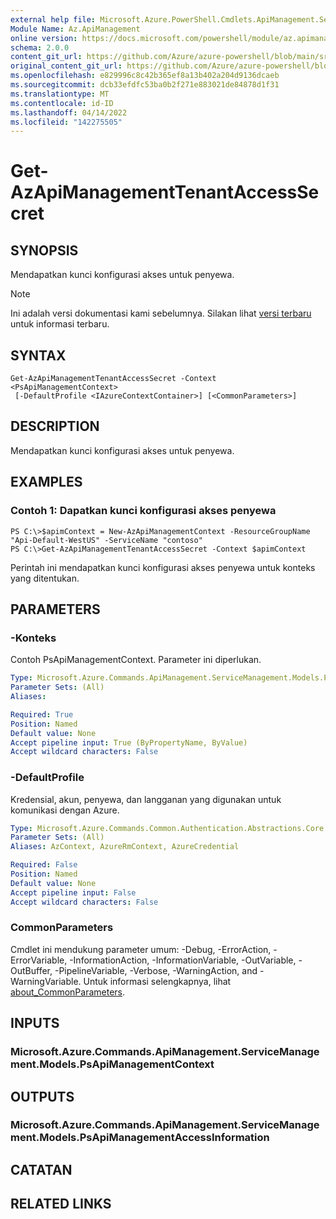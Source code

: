 ```yaml
---
external help file: Microsoft.Azure.PowerShell.Cmdlets.ApiManagement.ServiceManagement.dll-Help.xml
Module Name: Az.ApiManagement
online version: https://docs.microsoft.com/powershell/module/az.apimanagement/get-azapimanagementtenantaccesssecret
schema: 2.0.0
content_git_url: https://github.com/Azure/azure-powershell/blob/main/src/ApiManagement/ApiManagement/help/Get-AzApiManagementTenantAccessSecret.md
original_content_git_url: https://github.com/Azure/azure-powershell/blob/main/src/ApiManagement/ApiManagement/help/Get-AzApiManagementTenantAccessSecret.md
ms.openlocfilehash: e829996c8c42b365ef8a13b402a204d9136dcaeb
ms.sourcegitcommit: dcb33efdfc53ba0b2f271e883021de84878d1f31
ms.translationtype: MT
ms.contentlocale: id-ID
ms.lasthandoff: 04/14/2022
ms.locfileid: "142275505"
---
```

# Get-AzApiManagementTenantAccessSecret

## SYNOPSIS
Mendapatkan kunci konfigurasi akses untuk penyewa.

> [!NOTE]
>Ini adalah versi dokumentasi kami sebelumnya. Silakan lihat [versi terbaru](/powershell/module/az.apimanagement/get-azapimanagementtenantaccesssecret) untuk informasi terbaru.

## SYNTAX

```
Get-AzApiManagementTenantAccessSecret -Context <PsApiManagementContext>
 [-DefaultProfile <IAzureContextContainer>] [<CommonParameters>]
```

## DESCRIPTION
Mendapatkan kunci konfigurasi akses untuk penyewa.

## EXAMPLES

### Contoh 1: Dapatkan kunci konfigurasi akses penyewa
```
PS C:\>$apimContext = New-AzApiManagementContext -ResourceGroupName "Api-Default-WestUS" -ServiceName "contoso"
PS C:\>Get-AzApiManagementTenantAccessSecret -Context $apimContext
```

Perintah ini mendapatkan kunci konfigurasi akses penyewa untuk konteks yang ditentukan.

## PARAMETERS

### -Konteks
Contoh PsApiManagementContext.
Parameter ini diperlukan.

```yaml
Type: Microsoft.Azure.Commands.ApiManagement.ServiceManagement.Models.PsApiManagementContext
Parameter Sets: (All)
Aliases:

Required: True
Position: Named
Default value: None
Accept pipeline input: True (ByPropertyName, ByValue)
Accept wildcard characters: False
```

### -DefaultProfile
Kredensial, akun, penyewa, dan langganan yang digunakan untuk komunikasi dengan Azure.

```yaml
Type: Microsoft.Azure.Commands.Common.Authentication.Abstractions.Core.IAzureContextContainer
Parameter Sets: (All)
Aliases: AzContext, AzureRmContext, AzureCredential

Required: False
Position: Named
Default value: None
Accept pipeline input: False
Accept wildcard characters: False
```

### CommonParameters
Cmdlet ini mendukung parameter umum: -Debug, -ErrorAction, -ErrorVariable, -InformationAction, -InformationVariable, -OutVariable, -OutBuffer, -PipelineVariable, -Verbose, -WarningAction, and -WarningVariable. Untuk informasi selengkapnya, lihat [about_CommonParameters](http://go.microsoft.com/fwlink/?LinkID=113216).

## INPUTS

### Microsoft.Azure.Commands.ApiManagement.ServiceManagement.Models.PsApiManagementContext

## OUTPUTS

### Microsoft.Azure.Commands.ApiManagement.ServiceManagement.Models.PsApiManagementAccessInformation

## CATATAN

## RELATED LINKS
